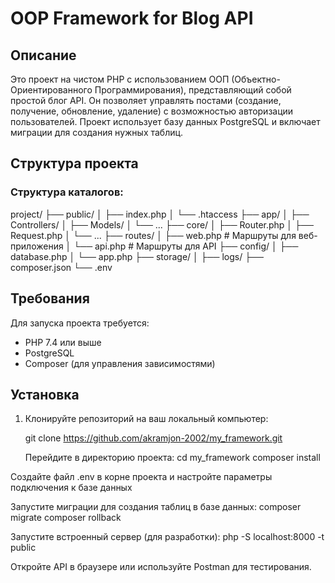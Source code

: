 # OOP Framework for Blog API

## Описание

Это проект на чистом PHP с использованием ООП (Объектно-Ориентированного Программирования), представляющий собой простой блог API. Он позволяет управлять постами (создание, получение, обновление, удаление) с возможностью авторизации пользователей. Проект использует базу данных PostgreSQL и включает миграции для создания нужных таблиц.

## Структура проекта

### Структура каталогов:

 project/
├── public/
│   ├── index.php
│   └── .htaccess
├── app/
│   ├── Controllers/
│   ├── Models/
│   └── ...
├── core/
│   ├── Router.php
│   ├── Request.php
│   └── ...
├── routes/
│   ├── web.php       # Маршруты для веб-приложения
│   └── api.php       # Маршруты для API
├── config/
│   ├── database.php
│   └── app.php
├── storage/
│   ├── logs/
├── composer.json
└── .env



## Требования

Для запуска проекта требуется:

- PHP 7.4 или выше
- PostgreSQL
- Composer (для управления зависимостями)

## Установка

1. Клонируйте репозиторий на ваш локальный компьютер:
   
   git clone https://github.com/akramjon-2002/my_framework.git

   Перейдите в директорию проекта:
      cd my_framework
      composer install

Создайте файл .env в корне проекта и настройте параметры подключения к базе данных

 Запустите миграции для создания таблиц в базе данных:
     composer migrate
     composer rollback


Запустите встроенный сервер (для разработки):
     php -S localhost:8000 -t public
     
Откройте API в браузере или используйте Postman для тестирования.




